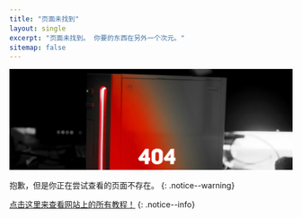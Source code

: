 ```yaml
---
title: "页面未找到"
layout: single
excerpt: "页面未找到。 你要的东西在另外一个次元。"
sitemap: false
---
```


![404](/images/404.jpg)

抱歉，但是你正在尝试查看的页面不存在。
{: .notice--warning}

[点击这里来查看网站上的所有教程！](site-navigation)
{: .notice--info}
